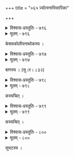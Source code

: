 +++
title = "०६५ ज्योत्स्नाभिसारिका"

+++



<details><summary>विश्वास-प्रस्तुतिः - ७९६</summary>

शशधरकरस्पर्धामुग्धं विधाय विभूषणं  
किम् इति वलितग्रीवं मुग्धे मुधैव विलोक्यते ।  
कृतम् अपि कृअं नेदं दूति प्रतीहि न माम् इयं  
सहजम् अलिना देहच्छाया विमुञ्चति वैरिणी ॥७९६॥
</details>

<details><summary>मूलम् - ७९६</summary>

शशधरकरस्पर्धामुग्धं विधाय विभूषणं  
किम् इति वलितग्रीवं मुग्धे मुधैव विलोक्यते ।  
कृतम् अपि कृअं नेदं दूति प्रतीहि न माम् इयं  
सहजम् अलिना देहच्छाया विमुञ्चति वैरिणी ॥७९६॥
</details>


केशवकोलीयनाथोकस्य ।  



<details><summary>विश्वास-प्रस्तुतिः - ७९७</summary>

मलयजपङ्कलिप्ततनवो नवहारलताविभूषिताः  
सिततरदन्तपत्रकृतवक्त्ररुचो रुचिरामलांशुकाः ।  
शशभृति विततधाम्नि धवलयति धराम् अविभाव्यतां गताः  
प्रियवसतिं व्रजन्ति सुखम् एव मिथो निरस्तभियो’भिसारिकाः ॥७९७॥
</details>

<details><summary>मूलम् - ७९७</summary>

मलयजपङ्कलिप्ततनवो नवहारलताविभूषिताः  
सिततरदन्तपत्रकृतवक्त्ररुचो रुचिरामलांशुकाः ।  
शशभृति विततधाम्नि धवलयति धराम् अविभाव्यतां गताः  
प्रियवसतिं व्रजन्ति सुखम् एव मिथो निरस्तभियो’भिसारिकाः ॥७९७॥
</details>


बाणस्य । (सु।र। ८३२)  



<details><summary>विश्वास-प्रस्तुतिः - ७९८</summary>

मौलौ मौक्तिकदाम केतकदलं कर्णे स्फुटत्कैरवं  
ताडङ्कः करिदन्तजः स्तनतटीकर्पूररेणूत्करः ।  
कण्ठो निस्तलतारहारवलयी शुभ्रं तनीय्ॐशुकं  
ज्योत्स्नायाम् अभिसारसम्पदम् इमां पञ्चेषुर् अप्य् अञ्चति ॥७९८॥
</details>

<details><summary>मूलम् - ७९८</summary>

मौलौ मौक्तिकदाम केतकदलं कर्णे स्फुटत्कैरवं  
ताडङ्कः करिदन्तजः स्तनतटीकर्पूररेणूत्करः ।  
कण्ठो निस्तलतारहारवलयी शुभ्रं तनीय्ॐशुकं  
ज्योत्स्नायाम् अभिसारसम्पदम् इमां पञ्चेषुर् अप्य् अञ्चति ॥७९८॥
</details>


कस्यचित् ।  



<details><summary>विश्वास-प्रस्तुतिः - ७९९</summary>

नवधौतधवलवसनाश् चन्द्रिकया सान्द्रया तिरोगमिताः ।  
रमणभवनान्य् अशङ्कं सर्पन्त्य् अभिसारिकाः सपदि ॥७९९॥
</details>

<details><summary>मूलम् - ७९९</summary>

नवधौतधवलवसनाश् चन्द्रिकया सान्द्रया तिरोगमिताः ।  
रमणभवनान्य् अशङ्कं सर्पन्त्य् अभिसारिकाः सपदि ॥७९९॥
</details>


कस्यचित् ।  



<details><summary>विश्वास-प्रस्तुतिः - ८००</summary>

इतः प्रालेयांशुः प्रलयम् अकरोत् कैरवकुल   
क्लमच्छेदोत्सेकैः किरणनिकरैर् एष तमसाम् ।  
इतो’प्य् आज्ञावज्ञां सखि न सहते दुःसहतर   
प्रतापः पञ्चेषुस् तद् इह शरणं साहसरसः ॥८००॥
</details>

<details><summary>मूलम् - ८००</summary>

इतः प्रालेयांशुः प्रलयम् अकरोत् कैरवकुल   
क्लमच्छेदोत्सेकैः किरणनिकरैर् एष तमसाम् ।  
इतो’प्य् आज्ञावज्ञां सखि न सहते दुःसहतर   
प्रतापः पञ्चेषुस् तद् इह शरणं साहसरसः ॥८००॥
</details>


सुभटस्य ।  

